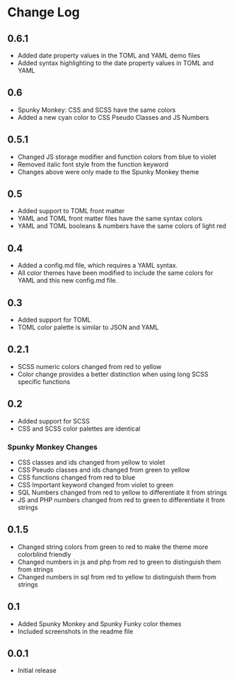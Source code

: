# Change Log

## 0.6.1

- Added date property values in the TOML and YAML demo files
- Added syntax highlighting to the date property values in TOML and YAML

## 0.6

- Spunky Monkey: CSS and SCSS have the same colors
- Added a new cyan color to CSS Pseudo Classes and JS Numbers

## 0.5.1

- Changed JS storage modifier and function colors from blue to violet
- Removed italic font style from the function keyword
- Changes above were only made to the Spunky Monkey theme

## 0.5

- Added support to TOML front matter
- YAML and TOML front matter files have the same syntax colors
- YAML and TOML booleans & numbers have the same colors of light red

## 0.4

- Added a config.md file, which requires a YAML syntax.
- All color themes have been modified to include the same colors for YAML and this new config.md file.

## 0.3

- Added support for TOML
- TOML color palette is similar to JSON and YAML

## 0.2.1

- SCSS numeric colors changed from red to yellow
- Color change provides a better distinction when using long SCSS specific functions

## 0.2

- Added support for SCSS
- CSS and SCSS color palettes are identical

### Spunky Monkey Changes

- CSS classes and ids changed from yellow to violet
- CSS Pseudo classes and ids changed from green to yellow
- CSS functions changed from red to blue
- CSS Important keyword changed from violet to green
- SQL Numbers changed from red to yellow to differentiate it from strings
- JS and PHP numbers changed from red to green to differentiate it from strings

## 0.1.5

- Changed string colors from green to red to make the theme more colorblind friendly
- Changed numbers in js and php from red to green to distinguish them from strings
- Changed numbers in sql from red to yellow to distinguish them from strings

## 0.1

- Added Spunky Monkey and Spunky Funky color themes
- Included screenshots in the readme file

## 0.0.1

- Initial release
